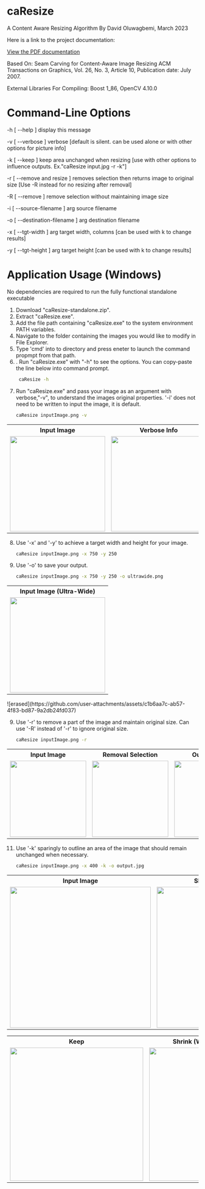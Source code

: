 # caResize
A Content Aware Resizing Algorithm By David Oluwagbemi, March 2023

Here is a link to the project documentation:

[View the PDF documentation](Convolutional_Neural_Networks_For_Handwritten_Digit_Recognition.pdf)

Based On:
Seam Carving for Content-Aware Image Resizing
ACM Transactions on Graphics, Vol. 26, No. 3, Article 10, Publication date: July 2007.

External Libraries For Compiling:
Boost 1_86, 
OpenCV 4.10.0

# Command-Line Options

  -h [ --help ]                     display this message
  
  -v [ --verbose ]                  verbose [default is silent. can be used
                                    alone or with other options for picture
                                    info]
                                    
  -k [ --keep ]                     keep area unchanged when resizing [use with
                                    other options to influence outputs.
                                    Ex."caResize input.jpg -r -k"]
                                    
  -r [ --remove and resize ]        removes selection then returns image to
                                    original size [Use -R instead for no
                                    resizing after removal]
                                    
  -R [ --remove ]                   remove selection without maintaining image
                                    size
                                    
  -i [ --source-filename ] arg      source filename
  
  -o [ --destination-filename ] arg destination filename
  
  -x [ --tgt-width ] arg            target width, columns [can be used with k
                                    to change results]
                                    
  -y [ --tgt-height ] arg           target height [can be used with k to change
                                    results]

# Application Usage (Windows)
No dependencies are required to run the fully functional standalone executable
1. Download "caResize-standalone.zip".
2. Extract "caResize.exe".
3. Add the file path containing "caResize.exe" to the system environment PATH variables.
4. Navigate to the folder containing the images you would like to modify in File Explorer.
5. Type 'cmd' into to directory and press eneter to launch the command propmpt from that path.
6. .  Run "caResize.exe" with "-h" to see the options. You can copy-paste the line below into command prompt.
   ```bash
    caResize -h
7. Run "caResize.exe" and pass your image as an argument with verbose,"-v", to understand the images original properties. '-i' does not need to be written to input the image, it is default.
   ```bash
   caResize inputImage.png -v

<p align="center">
  <table>
    <tr>
      <th>Input Image</th>
      <th>Verbose Info</th>
    </tr>
    <tr>
      <td><img src="https://github.com/user-attachments/assets/d9b45ae2-6989-4997-ac5b-f59bfcd10727" height="250"></td>
      <td><img src="https://github.com/user-attachments/assets/b0428a56-b10a-45e1-b079-705f4fed88e8" height="250"></td>
    </tr>
  </table>
</p>

8. Use '-x' and '-y' to achieve a target width and height for your image.
   ```bash
   caResize inputImage.png -x 750 -y 250
9. Use '-o' to save your output.
    ```bash
   caResize inputImage.png -x 750 -y 250 -o ultrawide.png
<p align="center">
  <table>
    <tr>
      <th>Input Image (Ultra-Wide)</th>
    </tr>
    <tr>
      <td><img src="https://github.com/user-attachments/assets/b7722594-ce54-4032-abac-2e852d5524d0" height="250"></td>
    </tr>
  </table>
</p>
![erased](https://github.com/user-attachments/assets/c1b6aa7c-ab57-4f83-bd87-9a2db24fd037)



9. Use '-r' to remove a part of the image and maintain original size. Can use '-R' instead of '-r' to ignore original size.
   ```bash
   caResize inputImage.png -r

<p align="center">
  <table>
    <tr>
      <th>Input Image </th>
      <th>Removal Selection</th>
      <th>Output Image</th>
    </tr>
    <tr>
      <td><img src="https://github.com/user-attachments/assets/29cacbc9-751e-4631-baa3-9cd86bb2cf9d" height="200"></td>
      <td><img src="https://github.com/user-attachments/assets/c85e69ef-2436-414e-8d5b-75bccf593827" height="200"></td>
      <td><img src="https://github.com/user-attachments/assets/c1b6aa7c-ab57-4f83-bd87-9a2db24fd037" height="200"></td>
    </tr>
  </table>
</p>

11. Use '-k' sparingly to outline an area of the image that should remain unchanged when necessary.
    ```bash
    caResize inputImage.png -x 400 -k -o output.jpg

<p align="center">
  <table>
    <tr>
      <th>Input Image </th>
      <th>Shrink (Without Keep)</th>
    </tr>
    <tr>
      <td><img src="https://github.com/user-attachments/assets/e7dd8bf7-0794-4568-924e-42ea9e965b87" height="370"></td>
      <td><img src="https://github.com/user-attachments/assets/bc3c4d26-d96e-4715-8428-e2dbae7d697c" height="370"></td>
    </tr>
  </table>
</p>

<p align="center">
  <table>
    <tr>
      <th>Keep </th>
      <th>Shrink (With Keep Selection)</th>
    </tr>
    <tr>
      <td><img src="https://github.com/user-attachments/assets/4da30257-c9d2-4d74-b7a7-0a2044319961" height="350"></td>
      <td><img src="https://github.com/user-attachments/assets/0cb136cf-dc7d-4c04-8636-b4d7e91ef92c" height="350"></td>
    </tr>
  </table>
</p>
